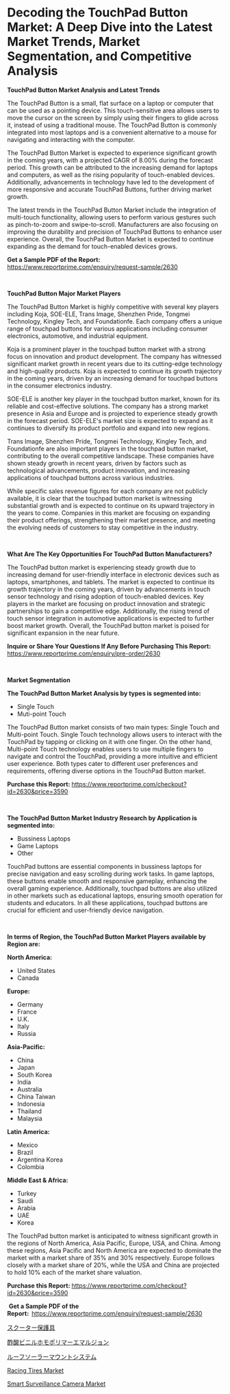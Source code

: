 <p><h1>Decoding the TouchPad Button Market: A Deep Dive into the Latest Market Trends, Market Segmentation, and Competitive Analysis</h1></p><p><strong>TouchPad Button Market Analysis and Latest Trends</strong></p>
<p><p>The TouchPad Button is a small, flat surface on a laptop or computer that can be used as a pointing device. This touch-sensitive area allows users to move the cursor on the screen by simply using their fingers to glide across it, instead of using a traditional mouse. The TouchPad Button is commonly integrated into most laptops and is a convenient alternative to a mouse for navigating and interacting with the computer.</p><p>The TouchPad Button Market is expected to experience significant growth in the coming years, with a projected CAGR of 8.00% during the forecast period. This growth can be attributed to the increasing demand for laptops and computers, as well as the rising popularity of touch-enabled devices. Additionally, advancements in technology have led to the development of more responsive and accurate TouchPad Buttons, further driving market growth.</p><p>The latest trends in the TouchPad Button Market include the integration of multi-touch functionality, allowing users to perform various gestures such as pinch-to-zoom and swipe-to-scroll. Manufacturers are also focusing on improving the durability and precision of TouchPad Buttons to enhance user experience. Overall, the TouchPad Button Market is expected to continue expanding as the demand for touch-enabled devices grows.</p></p>
<p><strong>Get a Sample PDF of the Report:&nbsp;</strong> <a href="https://www.reportprime.com/enquiry/request-sample/2630">https://www.reportprime.com/enquiry/request-sample/2630</a></p>
<p>&nbsp;</p>
<p><strong>TouchPad Button Major Market Players</strong></p>
<p><p>The TouchPad Button Market is highly competitive with several key players including Koja, SOE-ELE, Trans Image, Shenzhen Pride, Tongmei Technology, Kingley Tech, and Foundationfe. Each company offers a unique range of touchpad buttons for various applications including consumer electronics, automotive, and industrial equipment.</p><p>Koja is a prominent player in the touchpad button market with a strong focus on innovation and product development. The company has witnessed significant market growth in recent years due to its cutting-edge technology and high-quality products. Koja is expected to continue its growth trajectory in the coming years, driven by an increasing demand for touchpad buttons in the consumer electronics industry.</p><p>SOE-ELE is another key player in the touchpad button market, known for its reliable and cost-effective solutions. The company has a strong market presence in Asia and Europe and is projected to experience steady growth in the forecast period. SOE-ELE's market size is expected to expand as it continues to diversify its product portfolio and expand into new regions.</p><p>Trans Image, Shenzhen Pride, Tongmei Technology, Kingley Tech, and Foundationfe are also important players in the touchpad button market, contributing to the overall competitive landscape. These companies have shown steady growth in recent years, driven by factors such as technological advancements, product innovation, and increasing applications of touchpad buttons across various industries.</p><p>While specific sales revenue figures for each company are not publicly available, it is clear that the touchpad button market is witnessing substantial growth and is expected to continue on its upward trajectory in the years to come. Companies in this market are focusing on expanding their product offerings, strengthening their market presence, and meeting the evolving needs of customers to stay competitive in the industry.</p></p>
<p>&nbsp;</p>
<p><strong>What Are The Key Opportunities For TouchPad Button Manufacturers?</strong></p>
<p><p>The TouchPad button market is experiencing steady growth due to increasing demand for user-friendly interface in electronic devices such as laptops, smartphones, and tablets. The market is expected to continue its growth trajectory in the coming years, driven by advancements in touch sensor technology and rising adoption of touch-enabled devices. Key players in the market are focusing on product innovation and strategic partnerships to gain a competitive edge. Additionally, the rising trend of touch sensor integration in automotive applications is expected to further boost market growth. Overall, the TouchPad button market is poised for significant expansion in the near future.</p></p>
<p><strong>Inquire or Share Your Questions If Any Before Purchasing This Report:</strong> <a href="https://www.reportprime.com/enquiry/pre-order/2630">https://www.reportprime.com/enquiry/pre-order/2630</a></p>
<p>&nbsp;</p>
<p><strong>Market Segmentation</strong></p>
<p><strong>The TouchPad Button Market Analysis by types is segmented into:</strong></p>
<p><ul><li>Single Touch</li><li>Muti-point Touch</li></ul></p>
<p><p>The TouchPad Button market consists of two main types: Single Touch and Multi-point Touch. Single Touch technology allows users to interact with the TouchPad by tapping or clicking on it with one finger. On the other hand, Multi-point Touch technology enables users to use multiple fingers to navigate and control the TouchPad, providing a more intuitive and efficient user experience. Both types cater to different user preferences and requirements, offering diverse options in the TouchPad Button market.</p></p>
<p><strong>Purchase this Report:&nbsp;</strong><a href="https://www.reportprime.com/checkout?id=2630&price=3590">https://www.reportprime.com/checkout?id=2630&price=3590</a></p>
<p>&nbsp;</p>
<p><strong>The TouchPad Button Market Industry Research by Application is segmented into:</strong></p>
<p><ul><li>Bussiness Laptops</li><li>Game Laptops</li><li>Other</li></ul></p>
<p><p>TouchPad buttons are essential components in bussiness laptops for precise navigation and easy scrolling during work tasks. In game laptops, these buttons enable smooth and responsive gameplay, enhancing the overall gaming experience. Additionally, touchpad buttons are also utilized in other markets such as educational laptops, ensuring smooth operation for students and educators. In all these applications, touchpad buttons are crucial for efficient and user-friendly device navigation.</p></p>
<p>&nbsp;</p>
<p><strong>In terms of Region, the TouchPad Button Market Players available by Region are:</strong></p>
<p>
    <p> <strong> North America: </strong>
        <ul>
            <li>United States</li>
            <li>Canada</li>
        </ul>
        </p> 
    <p> <strong> Europe: </strong>
        <ul>
            <li>Germany</li>
            <li>France</li>
            <li>U.K.</li>
            <li>Italy</li>
            <li>Russia</li>
        </ul>
        </p> 
    <p> <strong> Asia-Pacific: </strong>
        <ul>
            <li>China</li>
            <li>Japan</li>
            <li>South Korea</li>
            <li>India</li>
            <li>Australia</li>
            <li>China Taiwan</li>
            <li>Indonesia</li>
            <li>Thailand</li>
            <li>Malaysia</li>
        </ul>
        </p> 
    <p> <strong> Latin America: </strong>
        <ul>
            <li>Mexico</li>
            <li>Brazil</li>
            <li>Argentina Korea</li>
            <li>Colombia</li>
        </ul>
        </p> 
    <p> <strong> Middle East & Africa: </strong>
        <ul>
            <li>Turkey</li>
            <li>Saudi</li>
            <li>Arabia</li>
            <li>UAE</li>
            <li>Korea</li>
        </ul>
    </p>
    </p>
<p><p>The TouchPad button market is anticipated to witness significant growth in the regions of North America, Asia Pacific, Europe, USA, and China. Among these regions, Asia Pacific and North America are expected to dominate the market with a market share of 35% and 30% respectively. Europe follows closely with a market share of 20%, while the USA and China are projected to hold 10% each of the market share valuation.</p></p>
<p><strong>Purchase this Report: </strong><a href="https://www.reportprime.com/checkout?id=2630&price=3590">https://www.reportprime.com/checkout?id=2630&price=3590</a></p>
<p>&nbsp;<strong>Get a Sample PDF of the Report:&nbsp;&nbsp;</strong><a href="https://www.reportprime.com/enquiry/request-sample/2630">https://www.reportprime.com/enquiry/request-sample/2630</a></p>
<p><strong></strong></p>
<p><p><a href="https://github.com/mcbeesbxa270/Market-Research-Report-List-1/blob/main/445003612009.md">スクーター保護具</a></p><p><a href="https://medium.com/@deonboer2023/%E3%83%93%E3%83%8B%E3%83%AB%E9%85%A2%E9%85%B8%E3%83%9B%E3%83%A2%E3%83%9D%E3%83%AA%E3%83%9E%E3%83%BC%E3%82%A8%E3%83%9E%E3%83%AB%E3%82%B8%E3%83%A7%E3%83%B3%E5%B8%82%E5%A0%B4%E3%81%AE%E6%B4%9E%E5%AF%9F-%E5%B8%82%E5%A0%B4%E5%8B%95%E5%90%91-%E6%88%90%E9%95%B7-2024%E5%B9%B4%E3%81%8B%E3%82%892031%E5%B9%B4%E3%81%BE%E3%81%A7%E3%81%AE%E4%BA%88%E6%B8%AC-9fc539e2677d">酢酸ビニルホモポリマーエマルジョン</a></p><p><a href="https://github.com/ksxzwxabcuynh011/Market-Research-Report-List-1/blob/main/843251612008.md">ルーフソーラーマウントシステム</a></p><p><a href="https://issuu.com/reportprime-2/docs/racing-tires-market-size-2030.pptx">Racing Tires Market</a></p><p><a href="https://github.com/dx0328/Market-Research-Report-List-2/blob/main/smart-surveillance-camera-market.md">Smart Surveillance Camera Market</a></p></p>